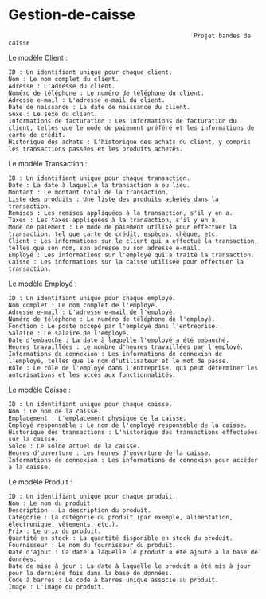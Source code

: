 # Gestion-de-caisse
														Projet bandes de caisse 
				
Le modèle Client :

    ID : Un identifiant unique pour chaque client.
    Nom : Le nom complet du client.
    Adresse : L'adresse du client.
    Numéro de téléphone : Le numéro de téléphone du client.
    Adresse e-mail : L'adresse e-mail du client.
    Date de naissance : La date de naissance du client.
    Sexe : Le sexe du client.
    Informations de facturation : Les informations de facturation du client, telles que le mode de paiement préféré et les informations de carte de crédit.
    Historique des achats : L'historique des achats du client, y compris les transactions passées et les produits achetés.

Le modèle Transaction :

    ID : Un identifiant unique pour chaque transaction.
    Date : La date à laquelle la transaction a eu lieu.
    Montant : Le montant total de la transaction.
    Liste des produits : Une liste des produits achetés dans la transaction.
    Remises : Les remises appliquées à la transaction, s'il y en a.
    Taxes : Les taxes appliquées à la transaction, s'il y en a.
    Mode de paiement : Le mode de paiement utilisé pour effectuer la transaction, tel que carte de crédit, espèces, chèque, etc.
    Client : Les informations sur le client qui a effectué la transaction, telles que son nom, son adresse ou son adresse e-mail.
    Employé : Les informations sur l'employé qui a traité la transaction.
    Caisse : Les informations sur la caisse utilisée pour effectuer la transaction.
    
Le modèle Employé :

    ID : Un identifiant unique pour chaque employé.
    Nom complet : Le nom complet de l'employé.
    Adresse e-mail : L'adresse e-mail de l'employé.
    Numéro de téléphone : Le numéro de téléphone de l'employé.
    Fonction : Le poste occupé par l'employé dans l'entreprise.
    Salaire : Le salaire de l'employé.
    Date d'embauche : La date à laquelle l'employé a été embauché.
    Heures travaillées : Le nombre d'heures travaillées par l'employé.
    Informations de connexion : Les informations de connexion de l'employé, telles que le nom d'utilisateur et le mot de passe.
    Rôle : Le rôle de l'employé dans l'entreprise, qui peut déterminer les autorisations et les accès aux fonctionnalités.
    
Le modèle Caisse :

    ID : Un identifiant unique pour chaque caisse.
    Nom : Le nom de la caisse.
    Emplacement : L'emplacement physique de la caisse.
    Employé responsable : Le nom de l'employé responsable de la caisse.
    Historique des transactions : L'historique des transactions effectuées sur la caisse.
    Solde : Le solde actuel de la caisse.
    Heures d'ouverture : Les heures d'ouverture de la caisse.
    Informations de connexion : Les informations de connexion pour accéder à la caisse.
    
Le modèle Produit :

    ID : Un identifiant unique pour chaque produit.
    Nom : Le nom du produit.
    Description : La description du produit.
    Catégorie : La catégorie du produit (par exemple, alimentation, électronique, vêtements, etc.).
    Prix : Le prix du produit.
    Quantité en stock : La quantité disponible en stock du produit.
    Fournisseur : Le nom du fournisseur du produit.
    Date d'ajout : La date à laquelle le produit a été ajouté à la base de données.
    Date de mise à jour : La date à laquelle le produit a été mis à jour pour la dernière fois dans la base de données.
    Code à barres : Le code à barres unique associé au produit.
    Image : L'image du produit.
